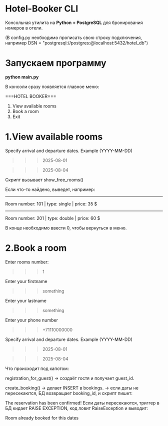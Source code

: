 # Hotel-Booker CLI

Консольная утилита на **Python + PostgreSQL** для бронирования номеров в отели.

(В config.py необходимо прописать свою строку подключения, например
DSN = "postgresql://postgres:<password>@localhost:5432/hotel_db")

# Запускаем программу

**python main.py**

В консоли сразу появляется главное меню:

===HOTEL BOOKER===
1. View available rooms
2. Book a room
0. Exit

# 1.View available rooms


Specify arrival and departure dates. Example (YYYY-MM-DD)
>>> 2025-08-01

>>> 2025-08-04

Скрипт вызывает show_free_rooms()

Если что-то найдено, выведет, например:

_______________________________________________
Room number: 101  | type: single  |  price: 35 $
_______________________________________________
Room number: 201  | type: double  |  price: 60 $


В конце необходимо ввести 0, чтобы вернуться в меню.

# 2.Book a room



Enter rooms number:
>>> 1            

Enter your firstname
>>> something

Enter your lastname
>>> something

Enter your phone number
>>> +71110000000

Specify arrival and departure dates. Example (YYYY-MM-DD)
>>> 2025-08-01

>>> 2025-08-04

Что происходит под капотом:

registration_for_guest()
→ создаёт гостя и получает guest_id.

create_booking()
→ делает INSERT в bookings.
→ если даты не пересекаются, БД возвращает booking_id, и скрипт пишет:

The reservation has been confirmed!
Если даты пересекаются, триггер в БД кидает RAISE EXCEPTION,
код ловит RaiseException и выводит:

Room already booked for this dates
